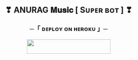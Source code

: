 <h2 align="center">
  ❣  ANURAG 𝐌𝐮𝐬𝐢𝐜 [ Sᴜᴘᴇʀ ʙᴏᴛ ] ❣
</h2>

<h3 align="center">
    ─「 ᴅᴇᴩʟᴏʏ ᴏɴ ʜᴇʀᴏᴋᴜ 」─
</h3>

<p align="center"><a href="https://dashboard.heroku.com/new?template=https://github.com/ANURAGSONG/MUSICREPOANURAG"> <img src="https://img.shields.io/badge/Deploy%20On%20Heroku-black?style=for-the-badge&logo=heroku" width="220" height="38.45"/></a></p>


